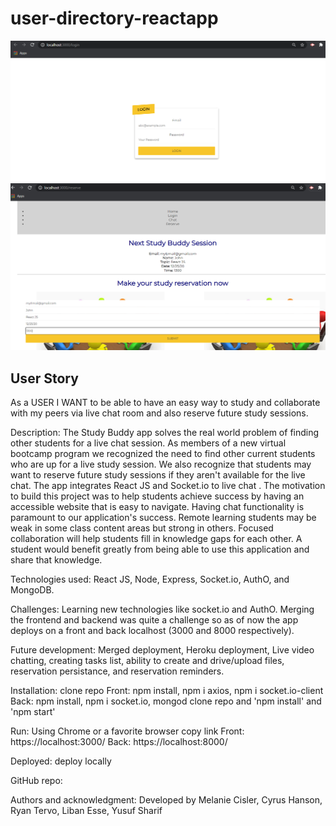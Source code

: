 # user-directory-reactapp

![](login.PNG)
![](reserve.PNG)

## User Story
As a USER
I WANT to be able to have an easy way to study and collaborate with my peers via live chat room and also reserve future study sessions.

Description: The Study Buddy app solves the real world problem of finding other students for a live chat session. As members of a new virtual bootcamp program we recognized the need to find other current students who are up for a live study session. We also recognize that students may want to reserve future study sessions if they aren't available for the live chat. The app integrates React JS and Socket.io to live chat . The  motivation to build this project was to help students achieve success by having an accessible website that is easy to navigate. Having chat functionality is paramount to our application's success. Remote learning students may be weak in some class content areas but strong in others. Focused collaboration will help students fill in knowledge gaps for each other. A student would benefit greatly from being able to use this application and share that knowledge.

Technologies used: React JS, Node, Express, Socket.io, AuthO, and MongoDB. 

Challenges:  Learning new technologies like socket.io and AuthO. Merging the frontend and backend was quite a challenge so as of now the app deploys on a front and back localhost (3000 and 8000 respectively). 

Future development: Merged deployment, Heroku deployment, Live video chatting, creating tasks list, ability to create and drive/upload files, reservation persistance,  and reservation reminders.  

Installation: clone repo
    Front: npm install, npm i axios, npm i socket.io-client
    Back: npm install, npm i socket.io, mongod
clone repo and  'npm install' and 'npm start'

Run: Using Chrome or a favorite browser copy link
    Front: https://localhost:3000/ 
    Back: https://localhost:8000/

Deployed: deploy locally 

GitHub repo:

Authors and acknowledgment: Developed by Melanie Cisler, Cyrus Hanson, Ryan Tervo, Liban Esse, Yusuf Sharif 
